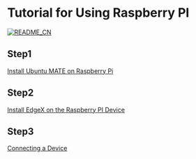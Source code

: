 # **Tutorial for Using Raspberry PI**

[![README_CN](https://img.shields.io/badge/%E4%B8%AD%E6%96%87-brightgreen)](./README_CN.md)

## **Step1**

[Install Ubuntu MATE on Raspberry Pi](./Install_Operating_System.md)


## **Step2**

[Install EdgeX on the Raspberry PI Device](./Install_EdgeX.md)


## **Step3**

[Connecting a Device](./Device-Connect.md)


